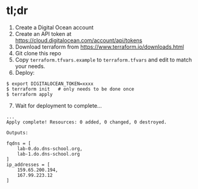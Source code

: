 # tl;dr

1. Create a Digital Ocean account
2. Create an API token at https://cloud.digitalocean.com/account/api/tokens
3. Download terraform from https://www.terraform.io/downloads.html
4. Git clone this repo
5. Copy `terraform.tfvars.example` to `terraform.tfvars` and edit to match your needs.
6. Deploy:
```
$ export DIGITALOCEAN_TOKEN=xxxx
$ terraform init   # only needs to be done once
$ terraform apply
```
7. Wait for deployment to complete...
```
...
Apply complete! Resources: 0 added, 0 changed, 0 destroyed.

Outputs:

fqdns = [
    lab-0.do.dns-school.org,
    lab-1.do.dns-school.org
]
ip_addresses = [
    159.65.200.194,
    167.99.223.12
]
```
